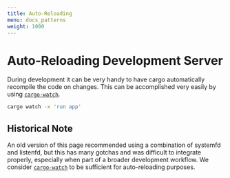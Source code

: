 ```yaml
---
title: Auto-Reloading
menu: docs_patterns
weight: 1000
---
```


# Auto-Reloading Development Server

During development it can be very handy to have cargo automatically recompile the code on changes. This can be accomplished very easily by using [`cargo-watch`].

```sh
cargo watch -x 'run app'
```

## Historical Note

An old version of this page recommended using a combination of systemfd and listenfd, but this has many gotchas and was difficult to integrate properly, especially when part of a broader development workflow. We consider [`cargo-watch`] to be sufficient for auto-reloading purposes.

[`cargo-watch`]: https://github.com/passcod/cargo-watch
